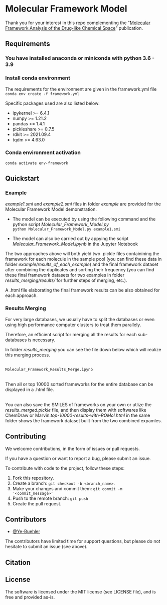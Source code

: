 # Molecular Framework Model

Thank you for your interest in this repo complementing the "[Molecular Framework Analysis of the Drug-like Chemical Space](https:)" publication.

## Requirements
### You have installed anaconda or miniconda with python 3.6 - 3.9
### Install conda environment

The requirements for the environment are given in the framework.yml file
<Br/>`conda env create -f framework.yml`

Specific packages used are also listed below:
  - ipykernel >= 6.4.1
  - numpy >= 1.21.2
  - pandas >= 1.4.1
  - pickleshare >= 0.7.5
  - rdkit >= 2021.09.4
  - tqdm >= 4.63.0
  
### Conda environment activation
 `conda activate env-framework`
 
## Quickstart

### Example

*example1.smi* and *example2.smi* files in folder *example* are provided for the Molecular Framework Model demonstration.

  - The model can be executed by using the following command and the python script *Molecular_Framework_Model.py*
<Br/>`python Molecular_Framework_Model.py example1.smi`

  - The model can also be carried out by appying the script *Molecular_Framework_Model.ipynb* in the Jupyter Notebook

The two approaches above will both yield two .pickle files containining the framework for each molecule in the sample pool (you can find these data in folder *example/results_of_each_example*) and the final framework dataset after combining the duplicates and sorting their frequency (you can find these final framework datasets for two examples in folder *results_merging/results/* for further steps of merging, etc.). 

A .html file elaborating the final framework results can be also obtained for each approach.

### Results Merging

For very large databases, we usually have to split the databases or even using high performance computer clusters to treat them parallely. 

Therefore, an efficient script for merging all the results for each sub-databases is necessary. 

In folder *results_merging* you can see the file down below which will realize this merging process.

<Br/>`Molecular_Framework_Results_Merge.ipynb`

<Br/>Then all or top 10000 sorted frameworks for the entire database can be displayed in a .html file. 

<Br/>You can also save the SMILES of frameworks on your own or utlize the *results_merged.pickle* file, and then display them with softwares like ChemDraw or Marvin.*top-10000-results-with-ROMol.html* in the same folder shows the framework dataset built from the two combined expamles.

## Contributing

We welcome contributions, in the form of issues or pull requests.

If you have a question or want to report a bug, please submit an issue.

To contribute with code to the project, follow these steps:
1. Fork this repository.
2. Create a branch: `git checkout -b <branch_name>`.
3. Make your changes and commit them: `git commit -m '<commit_message>'`
4. Push to the remote branch: `git push`
5. Create the pull request.

## Contributors

* [@Ye-Buehler](https://github.com/Ye-Buehler)

The contributors have limited time for support questions, but please do not hesitate to submit an issue (see above).
 
## Citation 

## License

The software is licensed under the MIT license (see LICENSE file), and is free and provided as-is.
